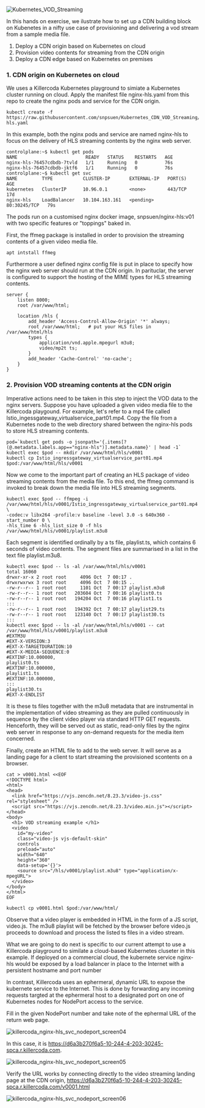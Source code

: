 ![Kubernetes_VOD_Streaming](kubernetes_vod_streaming.png)

In this hands on exercise, we ilustrate how to set up a CDN building block on Kubenetes in a nifty use case of provisioning and delivering a vod stream from a sample media file.
1. Deploy a CDN origin based on Kubernetes on cloud
2. Provision video contents for streaming from the CDN origin
3. Deploy a CDN edge based on Kubernetes on premises

### 1. CDN origin on Kubernetes on cloud

We uses a Killercoda Kubernetes playground to simiate a Kubernetes cluster running on cloud.
Apply the manifest file nginx-hls.yaml from this repo to create the nginx pods and service for the CDN origin.
```
kubectl create -f https://raw.githubusercontent.com/snpsuen/Kubernetes_CDN_VOD_Streaming/refs/heads/main/artifact/nginx-hls.yaml
```
In this example, both the nginx pods and service are named nginx-hls to focus on the delivery of HLS streaming contents by the nginx web server.
```
controlplane:~$ kubectl get pods
NAME                         READY   STATUS    RESTARTS   AGE
nginx-hls-76457cdbdb-7tvld   1/1     Running   0          76s
nginx-hls-76457cdbdb-jktf6   1/1     Running   0          76s
controlplane:~$ kubectl get svc 
NAME         TYPE           CLUSTER-IP       EXTERNAL-IP   PORT(S)        AGE
kubernetes   ClusterIP      10.96.0.1        <none>        443/TCP        17d
nginx-hls    LoadBalancer   10.104.163.161   <pending>     80:30245/TCP   79s
```

The pods run on a customised nginx docker image, snpsuen/nginx-hls:v01 with two specific features or "toppings" baked in.

First, the ffmeg package is installed in order to provision the streaming contents of a given video media file.
```
apt intstall ffmeg
```

Furthermore a user defined nginx config file is put in place to specify how the nginx web server should run at the CDN origin. In parituclar, the server is configured to support the hosting of the MIME types for HLS streaming contents.
```
server {
    listen 8000;
    root /var/www/html;

    location /hls {
        add_header 'Access-Control-Allow-Origin' '*' always;
        root /var/www/html;   # put your HLS files in /var/www/html/hls
        types {
            application/vnd.apple.mpegurl m3u8;
            video/mp2t ts;
        }
        add_header 'Cache-Control' 'no-cache';
    }
}
```

### 2. Provision VOD streaming contents at the CDN origin

Imperative actions need to be taken in this step to inject the VOD data to the nginx servers. 
Suppose you have uploaded a given video media file to the Killercoda playgound. For example, let's refer to a mp4 file called Istio_ingessgateway_virtualservice_part01.mp4. Copy the file from a Kubernetes node to the web directory shared between the nginx-hls pods to store HLS streaming contents.
```
pod=`kubectl get pods -o jsonpath='{.items[?(@.metadata.labels.app=="nginx-hls")].metadata.name}' | head -1`
kubectl exec $pod -- mkdir /var/www/html/hls/v0001
kubectl cp Istio_ingressgateway_virtualservice_part01.mp4 $pod:/var/www/html/hls/v0001
```

Now we come to the important part of creating an HLS package of video streaming contents from the media file. To this end, the ffmeg command is invoked to break down the media file into HLS streaming segments.
```
kubectl exec $pod -- ffmpeg -i /var/www/html/hls/v0001/Istio_ingressgateway_virtualservice_part01.mp4 \
-codec:v libx264 -profile:v baseline -level 3.0 -s 640x360 -start_number 0 \
-hls_time 6 -hls_list_size 0 -f hls /var/www/html/hls/v0001/playlist.m3u8
```

Each segment is identified ordinally by a ts file, playlist<N>.ts, which contains 6 seconds of video contents. The segment files are summarised in a list in the text file playlist.m3u8.
```
kubectl exec $pod -- ls -al /var/www/html/hls/v0001                                                  
total 16060
drwxr-xr-x 2 root root     4096 Oct  7 00:17 .
drwxrwxrwx 3 root root     4096 Oct  7 00:15 ..
-rw-r--r-- 1 root root     1101 Oct  7 00:17 playlist.m3u8
-rw-r--r-- 1 root root   203604 Oct  7 00:16 playlist0.ts
-rw-r--r-- 1 root root   194204 Oct  7 00:16 playlist1.ts
:::
-rw-r--r-- 1 root root   194392 Oct  7 00:17 playlist29.ts
-rw-r--r-- 1 root root   123140 Oct  7 00:17 playlist30.ts
:::
kubectl exec $pod -- ls -al /var/www/html/hls/v0001 -- cat /var/www/html/hls/v0001/playlist.m3u8
#EXTM3U
#EXT-X-VERSION:3
#EXT-X-TARGETDURATION:10
#EXT-X-MEDIA-SEQUENCE:0
#EXTINF:10.000000,
playlist0.ts
#EXTINF:10.000000,
playlist1.ts
#EXTINF:10.000000,
:::
playlist30.ts
#EXT-X-ENDLIST
```
It is these ts files together with the m3u8 metadata that are instrumental in the implementation of video streaming as they are pulled continuously in sequence by the client video player via standard HTTP GET requests. Henceforth, they will be served out as static, read-only files by the nginx web server in response to any on-demand requests for the media item concerned.

Finally, create an HTML file to add to the web server. It will serve as a landing page for a client to start streaming the provisioned scontents on a browser.
```
cat > v0001.html <<EOF
<!DOCTYPE html>
<html>
<head>
  <link href="https://vjs.zencdn.net/8.23.3/video-js.css" rel="stylesheet" />
  <script src="https://vjs.zencdn.net/8.23.3/video.min.js"></script>
</head>
<body>
  <h1> VOD streaming example </h1>
  <video
    id="my-video"
    class="video-js vjs-default-skin"
    controls
    preload="auto"
    width="640"
    height="360"
    data-setup='{}'>
    <source src="/hls/v0001/playlist.m3u8" type="application/x-mpegURL">
  </video>
</body>
</html>
EOF

kubectl cp v0001.html $pod:/var/www/html/
```

Observe that a video player is embedded in HTML in the form of a JS script, video.js. The m3u8 playlist will be fetched by the browser before video.js proceeds to download and process the listed ts files in a video stream.

What we are going to do next is specific to our current attempt to use a Killercoda playground to similate a cloud-based Kubernetes cluseter in this example. If deployed on a commercial cloud,  the kubernete service nginx-hls would be exposed by a load balancer in place to the Internet with a persistent hostname and port number 

In contrast, Killercoda uses an ephermeral, dynamic URL to expose the kubernete service to the Internet. This is done by forwarding any incoming requests targted at the ephermeral host to a designated port on one of Kubernetes nodes for NodePort access to the service.

Fill in the given NodePort number and take note of the ephermal URL of the return web page.

![killercoda_nginx-hls_svc_nodeport_screen04](killercoda_nginx-hls_svc_nodeport_screen04.PNG)

In this case, it is https://d6a3b270f6a5-10-244-4-203-30245-spca.r.killercoda.com.

![killercoda_nginx-hls_svc_nodeport_screen05](killercoda_nginx-hls_svc_nodeport_screen05.PNG)

Verify the URL works by connecting directly to the video streaming landing page at the CDN origin, https://d6a3b270f6a5-10-244-4-203-30245-spca.r.killercoda.com/v0001.html

![killercoda_nginx-hls_svc_nodeport_screen06](killercoda_nginx-hls_svc_nodeport_screen06.PNG)




